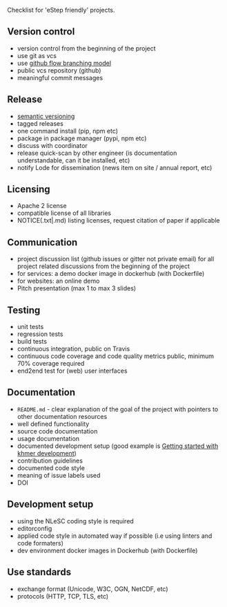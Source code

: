 Checklist for 'eStep friendly' projects.

## Version control

- version control from the beginning of the project
- use git as vcs
- use [github flow branching model](https://guides.github.com/introduction/flow/)
- public vcs repository (github)
- meaningful commit messages

## Release

- [semantic versioning](http://semver.org/)
- tagged releases
- one command install (pip, npm etc)
- package in package manager (pypi, npm etc)
- discuss with coordinator
- release quick-scan by other engineer (is documentation understandable, can it be installed, etc)
- notify Lode for dissemination (news item on site / annual report, etc)

## Licensing

- Apache 2 license
- compatible license of all libraries
- NOTICE(.txt|.md) listing licenses, request citation of paper if applicable

## Communication

- project discussion list (github issues or gitter not private email) for all project related discussions from the beginning of the project
- for services: a demo docker image in dockerhub (with Dockerfile)
- for websites: an online demo
- Pitch presentation (max 1 to max 3 slides)

## Testing

- unit tests
- regression tests
- build tests
- continuous integration, public on Travis
- continuous code coverage and code quality metrics public, minimum 70% coverage required
- end2end test for (web) user interfaces

## Documentation
- `README.md` - clear explanation of the goal of the project with pointers to other documentation resources
- well defined functionality
- source code documentation
- usage documentation
- documented development setup (good example is [Getting started with khmer development](http://khmer.readthedocs.org/en/latest/dev/getting-started.html))
- contribution guidelines
- documented code style
- meaning of issue labels used
- DOI

## Development setup

- using the NLeSC coding style is required
- editorconfig
- applied code style in automated way if possible (i.e using linters and code formaters)
- dev environment docker images in Dockerhub (with Dockerfile)

## Use standards
- exchange format (Unicode, W3C, OGN, NetCDF, etc)
- protocols (HTTP, TCP, TLS, etc)
